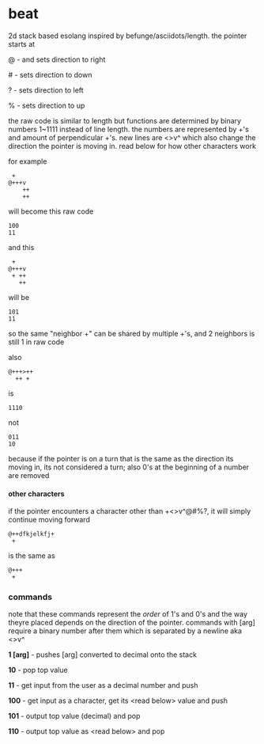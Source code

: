 # beat
2d stack based esolang inspired by befunge/asciidots/length. the pointer starts at

@ - and sets direction to right

\# - sets direction to down

? - sets direction to left

% - sets direction to up

the raw code is similar to length but functions are determined by binary numbers 1~1111 instead of line length. the numbers are represented by +'s and amount of perpendicular +'s. new lines are <>v^ which also change the direction the pointer is moving in. read below for how other characters work

for example
```
 +
@+++v
    ++
    ++
```
will become this raw code
```
100
11
```
and this
```
 +
@+++v
 + ++
   ++
```
will be
```
101
11
```
so the same "neighbor +" can be shared by multiple +'s, and 2 neighbors is still 1 in raw code

also
```
@+++>++
  ++ +
```
is
```
1110
```
not
```
011
10
```
because if the pointer is on a turn that is the same as the direction its moving in, its not considered a turn; also 0's at the beginning of a number are removed
#### other characters
if the pointer encounters a character other than +<>v^@#%?, it will simply continue moving forward
```
@++dfkjelkfj+
 +
```
is the same as
```
@+++
 +
```
### commands
note that these commands represent the _order_ of 1's and 0's and the way theyre placed depends on the direction of the pointer. commands with [arg] require a binary number after them which is separated by a newline aka <>v^

**1 [arg]** - pushes [arg] converted to decimal onto the stack

**10** - pop top value

**11** - get input from the user as a decimal number and push

**100** - get input as a character, get its \<read below> value and push

**101** - output top value (decimal) and pop

**110** - output top value as \<read below> and pop
